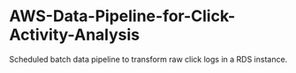 # AWS-Data-Pipeline-for-Click-Activity-Analysis
Scheduled batch data pipeline to transform raw click logs in a RDS instance.
